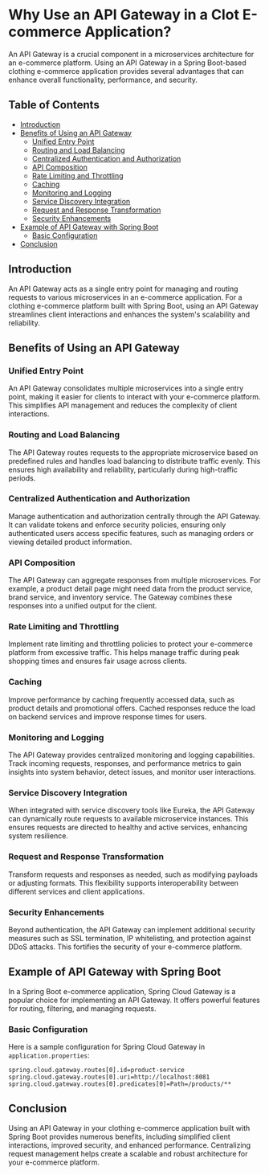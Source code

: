 # Why Use an API Gateway in a Clot E-commerce Application?

An API Gateway is a crucial component in a microservices architecture for an e-commerce platform. Using an API Gateway in a Spring Boot-based clothing e-commerce application provides several advantages that can enhance overall functionality, performance, and security.

## Table of Contents

- [Introduction](#introduction)
- [Benefits of Using an API Gateway](#benefits-of-using-an-api-gateway)
  - [Unified Entry Point](#unified-entry-point)
  - [Routing and Load Balancing](#routing-and-load-balancing)
  - [Centralized Authentication and Authorization](#centralized-authentication-and-authorization)
  - [API Composition](#api-composition)
  - [Rate Limiting and Throttling](#rate-limiting-and-throttling)
  - [Caching](#caching)
  - [Monitoring and Logging](#monitoring-and-logging)
  - [Service Discovery Integration](#service-discovery-integration)
  - [Request and Response Transformation](#request-and-response-transformation)
  - [Security Enhancements](#security-enhancements)
- [Example of API Gateway with Spring Boot](#example-of-api-gateway-with-spring-boot)
  - [Basic Configuration](#basic-configuration)
- [Conclusion](#conclusion)

## Introduction

An API Gateway acts as a single entry point for managing and routing requests to various microservices in an e-commerce application. For a clothing e-commerce platform built with Spring Boot, using an API Gateway streamlines client interactions and enhances the system's scalability and reliability.

## Benefits of Using an API Gateway

### Unified Entry Point

An API Gateway consolidates multiple microservices into a single entry point, making it easier for clients to interact with your e-commerce platform. This simplifies API management and reduces the complexity of client interactions.

### Routing and Load Balancing

The API Gateway routes requests to the appropriate microservice based on predefined rules and handles load balancing to distribute traffic evenly. This ensures high availability and reliability, particularly during high-traffic periods.

### Centralized Authentication and Authorization

Manage authentication and authorization centrally through the API Gateway. It can validate tokens and enforce security policies, ensuring only authenticated users access specific features, such as managing orders or viewing detailed product information.

### API Composition

The API Gateway can aggregate responses from multiple microservices. For example, a product detail page might need data from the product service, brand service, and inventory service. The Gateway combines these responses into a unified output for the client.

### Rate Limiting and Throttling

Implement rate limiting and throttling policies to protect your e-commerce platform from excessive traffic. This helps manage traffic during peak shopping times and ensures fair usage across clients.

### Caching

Improve performance by caching frequently accessed data, such as product details and promotional offers. Cached responses reduce the load on backend services and improve response times for users.

### Monitoring and Logging

The API Gateway provides centralized monitoring and logging capabilities. Track incoming requests, responses, and performance metrics to gain insights into system behavior, detect issues, and monitor user interactions.

### Service Discovery Integration

When integrated with service discovery tools like Eureka, the API Gateway can dynamically route requests to available microservice instances. This ensures requests are directed to healthy and active services, enhancing system resilience.

### Request and Response Transformation

Transform requests and responses as needed, such as modifying payloads or adjusting formats. This flexibility supports interoperability between different services and client applications.

### Security Enhancements

Beyond authentication, the API Gateway can implement additional security measures such as SSL termination, IP whitelisting, and protection against DDoS attacks. This fortifies the security of your e-commerce platform.

## Example of API Gateway with Spring Boot

In a Spring Boot e-commerce application, Spring Cloud Gateway is a popular choice for implementing an API Gateway. It offers powerful features for routing, filtering, and managing requests.

### Basic Configuration

Here is a sample configuration for Spring Cloud Gateway in `application.properties`:

```properties
spring.cloud.gateway.routes[0].id=product-service
spring.cloud.gateway.routes[0].uri=http://localhost:8081
spring.cloud.gateway.routes[0].predicates[0]=Path=/products/**
```

## Conclusion

Using an API Gateway in your clothing e-commerce application built with Spring Boot provides numerous benefits, including simplified client interactions, improved security, and enhanced performance. Centralizing request management helps create a scalable and robust architecture for your e-commerce platform.
